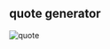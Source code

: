 ## quote generator
![quote](https://github.com/Batuhanbyr/ProjectsJS/assets/95686987/a2564c77-3084-4b56-8bfe-321d1fb00392)
